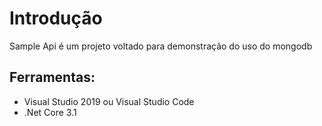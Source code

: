 # Introdução 
Sample Api é um projeto voltado para demonstração do uso do mongodb 

## Ferramentas:

* Visual Studio 2019 ou Visual Studio Code
* .Net Core 3.1

